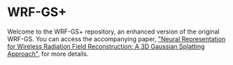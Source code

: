 # WRF-GS+
Welcome to the WRF-GS+ repository, an enhanced version of the original WRF-GS. You can access the accompanying paper, ["Neural Representation for Wireless Radiation Field Reconstruction: A 3D Gaussian Splatting Approach"](https://arxiv.org/abs/2412.04832v3), for more details.
